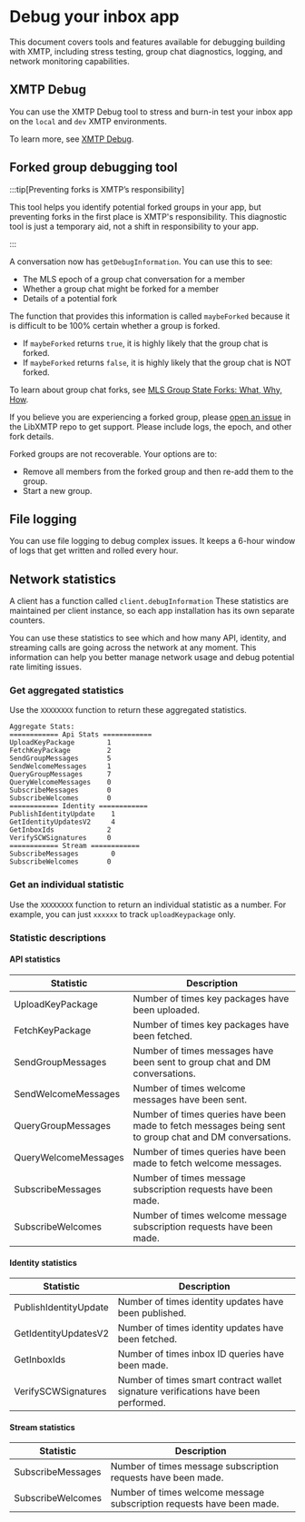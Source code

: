 # Debug your inbox app

This document covers tools and features available for debugging building with XMTP, including stress testing, group chat diagnostics, logging, and network monitoring capabilities.

## XMTP Debug

You can use the XMTP Debug tool to stress and burn-in test your inbox app on the `local` and `dev` XMTP environments.

To learn more, see [XMTP Debug](https://github.com/xmtp/libxmtp/blob/main/xmtp_debug/README.md).

## Forked group debugging tool

:::tip[Preventing forks is XMTP’s responsibility]

This tool helps you identify potential forked groups in your app, but preventing forks in the first place is XMTP's responsibility. This diagnostic tool is just a temporary aid, not a shift in responsibility to your app.

:::

A conversation now has `getDebugInformation`. You can use this to see:

- The MLS epoch of a group chat conversation for a member
- Whether a group chat might be forked for a member
- Details of a potential fork

The function that provides this information is called `maybeForked` because it is difficult to be 100% certain whether a group is forked.

- If `maybeForked` returns `true`, it is highly likely that the group chat is forked.
- If `maybeForked` returns `false`, it is highly likely that the group chat is NOT forked.

To learn about group chat forks, see [MLS Group State Forks: What, Why, How](https://cryspen.com/post/mls-fork-resolution/).

If you believe you are experiencing a forked group, please [open an issue](https://github.com/xmtp/libxmtp/issues) in the LibXMTP repo to get support. Please include logs, the epoch, and other fork details.

Forked groups are not recoverable. Your options are to:

- Remove all members from the forked group and then re-add them to the group.
- Start a new group.

## File logging

You can use file logging to debug complex issues. It keeps a 6-hour window of logs that get written and rolled every hour.

## Network statistics

A client has a function called `client.debugInformation` These statistics are maintained per client instance, so each app installation has its own separate counters.

You can use these statistics to see which and how many API, identity, and streaming calls are going across the network at any moment. This information can help you better manage network usage and debug potential rate limiting issues.

### Get aggregated statistics

Use the `XXXXXXXX` function to return these aggregated statistics.

```text
Aggregate Stats:
============ Api Stats ============
UploadKeyPackage        1
FetchKeyPackage         2
SendGroupMessages       5
SendWelcomeMessages     1
QueryGroupMessages      7
QueryWelcomeMessages    0
SubscribeMessages       0
SubscribeWelcomes       0
============ Identity ============
PublishIdentityUpdate    1
GetIdentityUpdatesV2     4
GetInboxIds             2
VerifySCWSignatures     0
============ Stream ============
SubscribeMessages        0
SubscribeWelcomes       0
```

### Get an individual statistic

Use the `XXXXXXXX` function to return an individual statistic as a number. For example, you can just `xxxxxx` to track `uploadKeypackage` only.

### Statistic descriptions

#### API statistics

| Statistic | Description |
|-----------|-------------|
| UploadKeyPackage | Number of times key packages have been uploaded. |
| FetchKeyPackage | Number of times key packages have been fetched. |
| SendGroupMessages | Number of times messages have been sent to group chat and DM conversations. |
| SendWelcomeMessages | Number of times welcome messages have been sent. |
| QueryGroupMessages | Number of times queries have been made to fetch messages being sent to group chat and DM conversations. |
| QueryWelcomeMessages | Number of times queries have been made to fetch welcome messages. |
| SubscribeMessages | Number of times message subscription requests have been made. |
| SubscribeWelcomes | Number of times welcome message subscription requests have been made. |

#### Identity statistics

| Statistic | Description |
|-----------|-------------|
| PublishIdentityUpdate | Number of times identity updates have been published. |
| GetIdentityUpdatesV2 | Number of times identity updates have been fetched. |
| GetInboxIds | Number of times inbox ID queries have been made. |
| VerifySCWSignatures | Number of times smart contract wallet signature verifications have been performed. |

#### Stream statistics

| Statistic | Description |
|-----------|-------------|
| SubscribeMessages | Number of times message subscription requests have been made. |
| SubscribeWelcomes | Number of times welcome message subscription requests have been made. |
